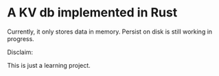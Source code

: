 # A KV db implemented in Rust

Currently, it only stores data in memory. Persist on disk is still working in progress.

Disclaim:

This is just a learning project.
